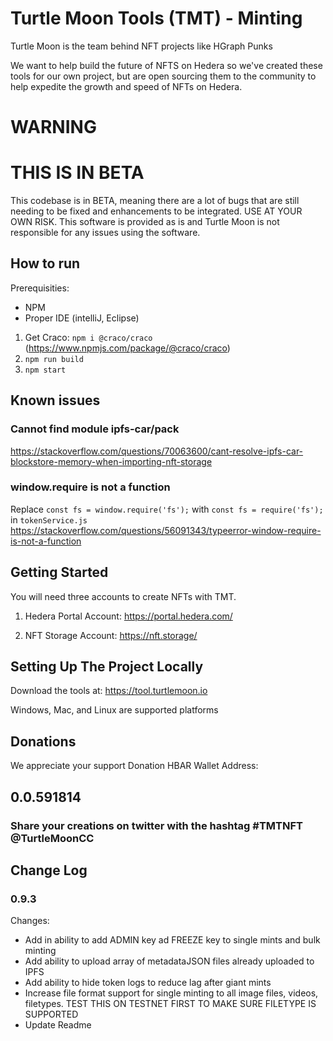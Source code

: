 # Turtle Moon Tools (TMT) - Minting

Turtle Moon is the team behind NFT projects like HGraph Punks 

We want to help build the future of NFTS on Hedera so we've created these tools for our own project, but are open sourcing them to the community to help expedite the growth and speed of NFTs on Hedera. 

# WARNING
# THIS IS IN BETA
This codebase is in BETA, meaning there are a lot of bugs that are still needing to be fixed and enhancements to be integrated. USE AT YOUR OWN RISK. This software is provided as is and Turtle Moon is not responsible for any issues using the software.


## How to run
Prerequisities: 
 - NPM
 - Proper IDE (intelliJ, Eclipse)


1. Get Craco: `npm i @craco/craco` (https://www.npmjs.com/package/@craco/craco)
3. `npm run build`
4. `npm start`


## Known issues
### Cannot find module ipfs-car/pack
https://stackoverflow.com/questions/70063600/cant-resolve-ipfs-car-blockstore-memory-when-importing-nft-storage

### window.require is not a function
Replace `const fs = window.require('fs');` with `const fs = require('fs');` in `tokenService.js`
https://stackoverflow.com/questions/56091343/typeerror-window-require-is-not-a-function



## Getting Started
You will need three accounts to create NFTs with TMT.

1. Hedera Portal Account:
https://portal.hedera.com/

2. NFT Storage Account:
https://nft.storage/

## Setting Up The Project Locally

Download the tools at:
https://tool.turtlemoon.io

Windows, Mac, and Linux are supported platforms

## Donations
We appreciate your support
Donation HBAR Wallet Address:

## 0.0.591814

### Share your creations on twitter with the hashtag #TMTNFT @TurtleMoonCC

## Change Log

### 0.9.3
Changes:
- Add in ability to add ADMIN key ad FREEZE key to single mints and bulk minting
- Add ability to upload array of metadataJSON files already uploaded to IPFS
- Add ability to hide token logs to reduce lag after giant mints
- Increase file format support for single minting to all image files, videos, filetypes. TEST THIS ON TESTNET FIRST TO MAKE SURE FILETYPE IS SUPPORTED
- Update Readme
